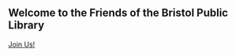 ## Welcome to the Friends of the Bristol Public Library

<a href="https://docs.google.com/forms/d/e/1FAIpQLSeYbNqAs5weS97Rr2K2TKv1oMQKp7ql3G0_l_hDxdZbUHaoRw/viewform" target="_blank">Join Us!</a>


